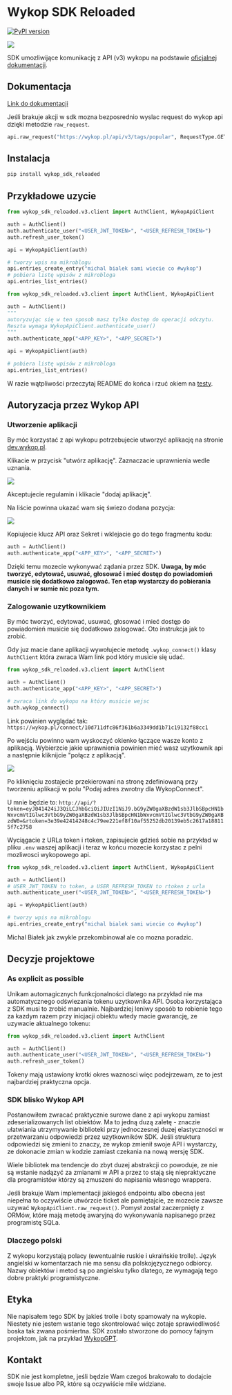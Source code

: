 # Wykop SDK Reloaded

[![PyPI version](https://badge.fury.io/py/wykop-sdk-reloaded.svg)](https://badge.fury.io/py/wykop-sdk-reloaded)

![](https://wykop.pl/cdn/c3201142/comment_ngdZRBR0tJ8YW99kIj66o0KiHeFrapCO.jpg)

SDK umozliwijące komunikację z API (v3) wykopu na podstawie [oficjalnej dokumentacji](https://doc.wykop.pl/#/).

## Dokumentacja

[Link do dokumentacji ](https://lukas346.github.io/wykop_sdk_reloaded/)

Jeśli brakuje akcji w sdk mozna bezposrednio wyslac request do wykop api dzięki metodzie `raw_request`.
```python
api.raw_request("https://wykop.pl/api/v3/tags/popular", RequestType.GET, data=None)
```

## Instalacja

```bash
pip install wykop_sdk_reloaded
```

## Przykładowe uzycie

```python
from wykop_sdk_reloaded.v3.client import AuthClient, WykopApiClient

auth = AuthClient()
auth.authenticate_user("<USER_JWT_TOKEN>", "<USER_REFRESH_TOKEN>")
auth.refresh_user_token()

api = WykopApiClient(auth)

# tworzy wpis na mikroblogu
api.entries_create_entry("michal bialek sami wiecie co #wykop")
# pobiera listę wpisów z mikrobloga
api.entries_list_entries()
```

```python
from wykop_sdk_reloaded.v3.client import AuthClient, WykopApiClient

auth = AuthClient()
"""
autoryzując się w ten sposob masz tylko dostep do operacji odczytu.
Reszta wymaga WykopApiClient.authenticate_user()
""" 
auth.authenticate_app("<APP_KEY>", "<APP_SECRET>")

api = WykopApiClient(auth)

# pobiera listę wpisów z mikrobloga
api.entries_list_entries()
```

W razie wątpliwości przeczytaj README do końca i rzuć okiem na [testy](https://github.com/lukas346/wykop_sdk_reloaded/blob/main/tests/test_client.py).

## Autoryzacja przez Wykop API

### Utworzenie aplikacji 

By móc korzystać z api wykopu potrzebujecie utworzyć aplikację na stronie [dev.wykop.pl](https://dev.wykop.pl).


Klikacie w przycisk "utwórz aplikację". Zaznaczacie uprawnienia wedle uznania.

![](https://i.ibb.co/Yb1C27t/Zrzut-ekranu-2024-03-7-o-12-45-54.png)

Akceptujecie regulamin i klikacie "dodaj aplikację".

Na liście powinna ukazać wam się świezo dodana pozycja:

![](https://i.ibb.co/M11m064/Zrzut-ekranu-2024-03-7-o-12-48-48.png)

Kopiujecie klucz API oraz Sekret i wklejacie go do tego fragmentu kodu:
```python
auth = AuthClient()
auth.authenticate_app("<APP_KEY>", "<APP_SECRET>")
```

Dzięki temu mozecie wykonywać ządania przez SDK. **Uwaga, by móc tworzyć, edytować, usuwać, głosować i mieć dostęp do powiadomień musicie się dodatkowo zalogować. Ten etap wystarczy do pobierania danych i w sumie nic poza tym.**

### Zalogowanie uzytkownikiem

By móc tworzyć, edytować, usuwać, głosować i mieć dostęp do powiadomień musicie się dodatkowo zalogować. Oto instrukcja jak to zrobić.


Gdy juz macie dane aplikacji wywołujecie metodę `.wykop_connect()` klasy `AuthClient` która zwraca Wam link pod który musicie się udać.
```python
from wykop_sdk_reloaded.v3.client import AuthClient

auth = AuthClient()
auth.authenticate_app("<APP_KEY>", "<APP_SECRET>")

# zwraca link do wykopu na który musicie wejsc
auth.wykop_connect()
``` 

Link powinien wyglądać tak: `https://wykop.pl/connect/10d711dfc86f361b6a3349dd1b71c19132f88cc1`

Po wejściu powinno wam wyskoczyć okienko łączące wasze konto z aplikacją. Wybierzcie jakie uprawnienia powinien mieć wasz uzytkownik api a następnie kliknijcie "połącz z aplikacją".

![](https://i.ibb.co/1LG7HQL/Zrzut-ekranu-2024-03-7-o-13-03-56.png)

Po kliknięciu zostajecie przekierowani na stronę zdefiniowaną przy tworzeniu aplikacji w polu "Podaj adres zwrotny dla WykopConnect". 

U mnie będzie to: `http://api/?token=eyJ041424iJ3QiLCJhbGciOiJIUzI1NiJ9.bG9yZW0gaXBzdW1sb3JlbSBpcHN1bWxvcmVtIGlwc3VtbG9yZW0gaXBzdW1sb3JlbSBpcHN1bWxvcmVtIGlwc3VtbG9yZW0gaXBzdW0=&rtoken=3e39e42414248c4c79ee221ef8f10af55252db20139eb5c2617a188115f7c2758`

Wyciągacie z URLa token i rtoken, zapisujecie gdzieś sobie na przykład w pliku `.env` waszej aplikacji i teraz w końcu mozecie korzystac z pelni mozliwosci wykopowego api.

```python
from wykop_sdk_reloaded.v3.client import AuthClient, WykopApiClient

auth = AuthClient()
# USER_JWT_TOKEN to token, a USER_REFRESH_TOKEN to rtoken z urla
auth.authenticate_user("<USER_JWT_TOKEN>", "<USER_REFRESH_TOKEN>")

api = WykopApiClient(auth)

# tworzy wpis na mikroblogu
api.entries_create_entry("michal bialek sami wiecie co #wykop")
```

Michal Białek jak zwykle przekombinował ale co mozna poradzic.

## Decyzje projektowe
### As explicit as possible
Unikam automagicznych funkcjonalności dlatego na przykład nie ma automatycznego odświezania tokenu uzytkownika API. Osoba korzystająca z SDK musi to zrobić manualnie. Najbardziej leniwy sposób to robienie tego za kazdym razem przy inicjacji obiektu wtedy macie gwarancję, ze uzywacie aktualnego tokenu:
```python
from wykop_sdk_reloaded.v3.client import AuthClient

auth = AuthClient()
auth.authenticate_user("<USER_JWT_TOKEN>", "<USER_REFRESH_TOKEN>")
auth.refresh_user_token()
```

Tokeny mają ustawiony krotki okres waznosci więc podejrzewam, ze to jest najbardziej praktyczna opcja.

### SDK blisko Wykop API
Postanowiłem zwracać praktycznie surowe dane z api wykopu zamiast zdeserializowanych list obiektów. Ma to jedną duzą zaletę - znaczie ułatwiania utrzymywanie biblioteki przy jednoczesnej duzej elastyczności w przetwarzaniu odpowiedzi przez uzytkowników SDK. Jeśli struktura odpowiedzi się zmieni to znaczy, ze wykop zmienił swoje API i wystarczy, ze dokonacie zmian w kodzie zamiast czekania na nową wersję SDK.

Wiele bibliotek ma tendencje do zbyt duzej abstrakcji co powoduje, ze nie są wstanie nadązyć za zmianami w API a przez to stają się niepraktyczne dla programistów którzy są zmuszeni do napisania własnego wrappera.

Jeśli brakuje Wam implementacji jakiegoś endpointu albo obecna jest niepełna to oczywiście utwórzcie ticket ale pamiętajcie, ze mozecie zawsze uzywać `WykopApiClient.raw_request()`. Pomysł został zaczerpnięty z ORMów, które mają metodę awaryjną do wykonywania napisanego przez programistę SQLa.

### Dlaczego polski
Z wykopu korzystają polacy (ewentualnie ruskie i ukraińskie trolle). Język angielski w komentarzach nie ma sensu dla polskojęzycznego odbiorcy. Nazwy obiektów i metod są po angielsku tylko dlatego, ze wymagają tego dobre praktyki programistyczne.

## Etyka
Nie napisałem tego SDK by jakieś trolle i boty spamowały na wykopie. Niestety nie jestem wstanie tego skontrolować więc zotaje sprawiedliwość boska tak zwana pośmiertna. SDK zostało stworzone do pomocy fajnym projektom, jak na przykład [WykopGPT](https://wykop-gpt.lol). 

## Kontakt

SDK nie jest kompletne, jeśli będzie Wam czegoś brakowało to dodajcie swoje Issue albo PR, które są oczywiście mile widziane.
